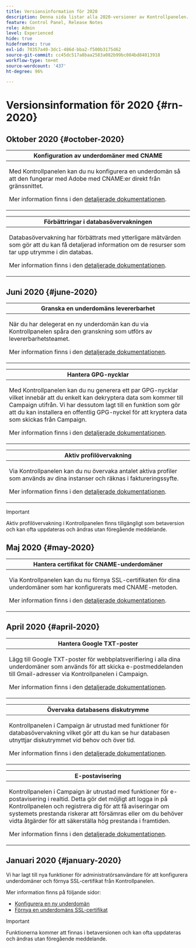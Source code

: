 ```yaml
---
title: Versionsinformation för 2020
description: Denna sida listar alla 2020-versioner av Kontrollpanelen.
feature: Control Panel, Release Notes
role: Admin
level: Experienced
hide: true
hidefromtoc: true
exl-id: 70357a40-3dc1-486d-bba2-f500b3175d62
source-git-commit: cc45dc517a8baa2583a082b99bc084bd84013918
workflow-type: tm+mt
source-wordcount: '437'
ht-degree: 96%

---
```


# Versionsinformation för 2020 {#rn-2020}

## Oktober 2020 {#october-2020}

<table>
<thead>
<tr>
<th><strong>Konfiguration av underdomäner med CNAME</strong><br/></th>
</tr>
</thead>
<tbody>
<tr>
<td>
<p>Med Kontrollpanelen kan du nu konfigurera en underdomän så att den fungerar med Adobe med CNAME:er direkt från gränssnittet.</p><p>Mer information finns i den <a href="../subdomains-certificates/using/setting-up-new-subdomain.md">detaljerade dokumentationen</a>.</p>
</td>
</tr>
</tbody>
</table>

<table>
<thead>
<tr>
<th><strong>Förbättringar i databasövervakningen</strong><br/></th>
</tr>
</thead>
<tbody>
<tr>
<td>
<p>Databasövervakning har förbättrats med ytterligare mätvärden som gör att du kan få detaljerad information om de resurser som tar upp utrymme i din databas.</p><p>Mer information finns i den <a href="../performance-monitoring/using/database-monitoring.md">detaljerade dokumentationen</a>.</p>
</td>
</tr>
</tbody>
</table>

## Juni 2020 {#june-2020}

<table>
<thead>
<tr>
<th><strong>Granska en underdomäns levererbarhet</strong><br/></th>
</tr>
</thead>
<tbody>
<tr>
<td>
<p>När du har delegerat en ny underdomän kan du via Kontrollpanelen spåra den granskning som utförs av levererbarhetsteamet.</p><p>Mer information finns i den <a href="../subdomains-certificates/using/setting-up-new-subdomain.md">detaljerade dokumentationen</a>.</p>
</td>
</tr>
</tbody>
</table>

<table>
<thead>
<tr>
<th><strong>Hantera GPG-nycklar</strong><br/></th>
</tr>
</thead>
<tbody>
<tr>
<td>
<p>Med Kontrollpanelen kan du nu generera ett par GPG-nycklar vilket innebär att du enkelt kan dekryptera data som kommer till Campaign utifrån. Vi har dessutom lagt till en funktion som gör att du kan installera en offentlig GPG-nyckel för att kryptera data som skickas från Campaign.</p><p>Mer information finns i den <a href="../instances-settings/using/gpg-keys-management.md">detaljerade dokumentationen</a>.</p>
</td>
</tr>
</tbody>
</table>

<table>
<thead>
<tr>
<th><strong>Aktiv profilövervakning</strong><br/></th>
</tr>
</thead>
<tbody>
<tr>
<td>
<p>Via Kontrollpanelen kan du nu övervaka antalet aktiva profiler som används av dina instanser och räknas i faktureringssyfte.</p><p>Mer information finns i den <a href="../performance-monitoring/using/active-profiles-monitoring.md">detaljerade dokumentationen</a>.</p>
</td>
</tr>
</tbody>
</table>

>[!IMPORTANT]
>
>Aktiv profilövervakning i Kontrollpanelen finns tillgängligt som betaversion och kan ofta uppdateras och ändras utan föregående meddelande.

## Maj 2020 {#may-2020}

<table>
<thead>
<tr>
<th><strong>Hantera certifikat för CNAME-underdomäner</strong><br/></th>
</tr>
</thead>
<tbody>
<tr>
<td>
<p>Via Kontrollpanelen kan du nu förnya SSL-certifikaten för dina underdomäner som har konfigurerats med CNAME-metoden.</p><p>Mer information finns i den <a href="../subdomains-certificates/using/renewing-subdomain-certificate.md">detaljerade dokumentationen</a>.</p>
</td>
</tr>
</tbody>
</table>

## April 2020 {#april-2020}

<table>
<thead>
<tr>
<th><strong>Hantera Google TXT-poster</strong><br/></th>
</tr>
</thead>
<tbody>
<tr>
<td>
<p>Lägg till Google TXT-poster för webbplatsverifiering i alla dina underdomäner som används för att skicka e-postmeddelanden till Gmail-adresser via Kontrollpanelen i Campaign.</p><p>Mer information finns i den <a href="../subdomains-certificates/using/managing-txt-records.md">detaljerade dokumentationen</a>.</p>
</td>
</tr>
</tbody>
</table>

<table>
<thead>
<tr>
<th><strong>Övervaka databasens diskutrymme</strong><br/></th>
</tr>
</thead>
<tbody>
<tr>
<td>
<p>Kontrollpanelen i Campaign är utrustad med funktioner för databasövervakning vilket gör att du kan se hur databasen utnyttjar diskutrymmet vid behov och över tid.</p><p>Mer information finns i den <a href="../performance-monitoring/using/database-monitoring.md">detaljerade dokumentationen</a>.</p>
</td>
</tr>
</tbody>
</table>

<table>
<thead>
<tr>
<th><strong>E-postavisering</strong><br/></th>
</tr>
</thead>
<tbody>
<tr>
<td>
<p>Kontrollpanelen i Campaign är utrustad med funktioner för e-postavisering i realtid. Detta gör det möjligt att logga in på Kontrollpanelen och registrera dig för att få aviseringar om systemets prestanda riskerar att försämras eller om du behöver vidta åtgärder för att säkerställa hög prestanda i framtiden.</p><p>Mer information finns i den <a href="../performance-monitoring/using/email-alerting.md">detaljerade dokumentationen</a>.</p>
</td>
</tr>
</tbody>
</table>

## Januari 2020 {#january-2020}

Vi har lagt till nya funktioner för administratörsanvändare för att konfigurera underdomäner och förnya SSL-certifikat från Kontrollpanelen.

Mer information finns på följande sidor:
* [Konfigurera en ny underdomän](../subdomains-certificates/using/setting-up-new-subdomain.md)
* [Förnya en underdomäns SSL-certifikat](../subdomains-certificates/using/renewing-subdomain-certificate.md)

>[!IMPORTANT]
>
>Funktionerna kommer att finnas i betaversionen och kan ofta uppdateras och ändras utan föregående meddelande.
